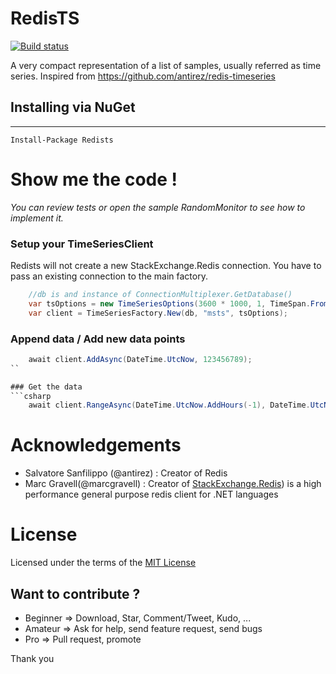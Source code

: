 # RedisTS

[![Build status](https://ci.appveyor.com/api/projects/status/vd1il43mgwx66ti8?svg=true)](https://ci.appveyor.com/project/Cybermaxs/redists)

A very compact representation of a list of samples, usually referred as time series. Inspired from https://github.com/antirez/redis-timeseries

## Installing via NuGet
---
```
Install-Package Redists
```
# Show me the code !
_You can review tests or open the sample RandomMonitor to see how to implement it._

### Setup your TimeSeriesClient
Redists will not create a new StackExchange.Redis connection. You have to pass an existing connection to the main factory.
```csharp
	//db is and instance of ConnectionMultiplexer.GetDatabase()
    var tsOptions = new TimeSeriesOptions(3600 * 1000, 1, TimeSpan.FromDays(1));
    var client = TimeSeriesFactory.New(db, "msts", tsOptions);
```

### Append data / Add new data points
```csharp
    await client.AddAsync(DateTime.UtcNow, 123456789);
``

### Get the data
```csharp
    await client.RangeAsync(DateTime.UtcNow.AddHours(-1), DateTime.UtcNow);
```

# Acknowledgements
+ Salvatore Sanfilippo (@antirez) : Creator of Redis
+ Marc Gravell(@marcgravell) : Creator of [StackExchange.Redis](https://github.com/StackExchange)) is a high performance general purpose redis client for .NET languages

# License
Licensed under the terms of the [MIT License](http://opensource.org/licenses/MIT)

Want to contribute ?
------------------
- Beginner => Download, Star, Comment/Tweet, Kudo, ...
- Amateur => Ask for help, send feature request, send bugs
- Pro => Pull request, promote

Thank you
